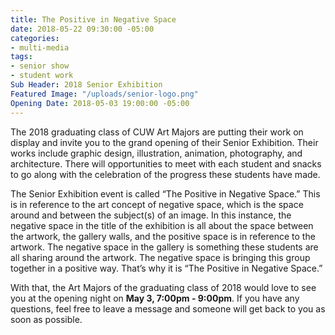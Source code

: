 ```yaml
---
title: The Positive in Negative Space
date: 2018-05-22 09:30:00 -05:00
categories:
- multi-media
tags:
- senior show
- student work
Sub Header: 2018 Senior Exhibition
Featured Image: "/uploads/senior-logo.png"
Opening Date: 2018-05-03 19:00:00 -05:00
---
```


The 2018 graduating class of CUW Art Majors are putting their work on display and invite you to the grand opening of their Senior Exhibition. Their works include graphic design, illustration, animation, photography, and architecture. There will opportunities to meet with each student and snacks to go along with the celebration of the progress these students have made.

The Senior Exhibition event is called “The Positive in Negative Space.” This is in reference to the art concept of negative space, which is the space around and between the subject(s) of an image. In this instance, the negative space in the title of the exhibition is all about the space between the artwork, the gallery walls, and the positive space is in reference to the artwork. The negative space in the gallery is something these students are all sharing around the artwork. The negative space is bringing this group together in a positive way. That’s why it is “The Positive in Negative Space.”

With that, the Art Majors of the graduating class of 2018 would love to see you at the opening night on **May 3, 7:00pm - 9:00pm**. If you have any questions, feel free to leave a message and someone will get back to you as soon as possible.